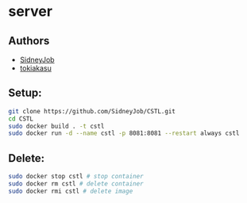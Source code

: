 # server

## Authors
- [SidneyJob](https://t.me/SidneyJobChannel)
- [tokiakasu](https://t.me/hackthishit)


## Setup:
```bash
git clone https://github.com/SidneyJob/CSTL.git
cd CSTL
sudo docker build . -t cstl
sudo docker run -d --name cstl -p 8081:8081 --restart always cstl
```

## Delete:
```bash
sudo docker stop cstl # stop container
sudo docker rm cstl # delete container
sudo docker rmi cstl # delete image
```
